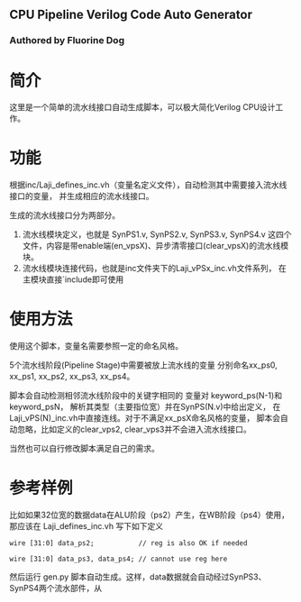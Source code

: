 CPU Pipeline Verilog Code Auto Generator
--------------------------
### Authored by Fluorine Dog


# 简介

这里是一个简单的流水线接口自动生成脚本，可以极大简化Verilog CPU设计工作。

# 功能

根据inc/Laji_defines_inc.vh（变量名定义文件），自动检测其中需要接入流水线接口的变量，
并生成相应的流水线接口。

生成的流水线接口分为两部分。
1. 流水线模块定义，也就是 SynPS1.v, SynPS2.v, SynPS3.v, SynPS4.v
这四个文件，内容是带enable端(en_vpsX)、异步清零接口(clear_vpsX)的流水线模块。
2. 流水线模块连接代码，也就是inc文件夹下的Laji_vPSx_inc.vh文件系列，
在主模块直接`include即可使用

# 使用方法

使用这个脚本，变量名需要参照一定的命名风格。


5个流水线阶段(Pipeline Stage)中需要被放上流水线的变量
分别命名xx_ps0, xx_ps1, xx_ps2, xx_ps3, xx_ps4。

脚本会自动检测相邻流水线阶段中的关键字相同的
变量对 keyword_ps(N-1)和keyword_psN，
解析其类型（主要指位宽）并在SynPS(N.v)中给出定义，
在Laji_vPS(N)_inc.vh中直接连线。对于不满足xx_psX命名风格的变量，
脚本会自动忽略，比如定义的clear_vps2, clear_vps3并不会进入流水线接口。


当然也可以自行修改脚本满足自己的需求。

# 参考样例
比如如果32位宽的数据data在ALU阶段（ps2）产生，在WB阶段（ps4）使用，那应该在 Laji_defines_inc.vh 写下如下定义
```
wire [31:0] data_ps2;           // reg is also OK if needed

wire [31:0] data_ps3, data_ps4; // cannot use reg here
```

然后运行 gen.py 脚本自动生成。这样，data数据就会自动经过SynPS3、SynPS4两个流水部件，从
